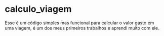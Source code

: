 # calculo_viagem

Esse é um código simples mas funcional para calcular o valor gasto em uma viagem, é um dos meus primeiros trabalhos e aprendi muito com ele.
